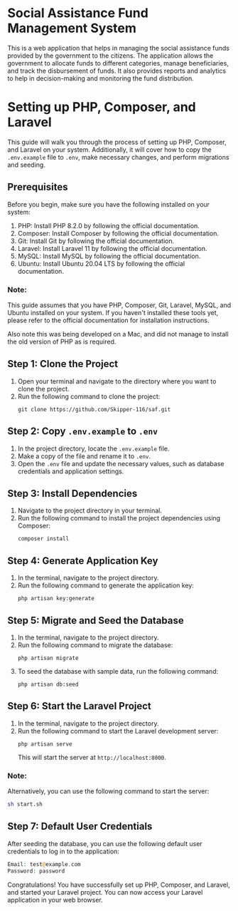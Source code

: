 # Social Assistance Fund Management System
This is a web application that helps in managing the social assistance funds provided by the government to the citizens. The application allows the government to allocate funds to different categories, manage beneficiaries, and track the disbursement of funds. It also provides reports and analytics to help in decision-making and monitoring the fund distribution.

# Setting up PHP, Composer, and Laravel

This guide will walk you through the process of setting up PHP, Composer, and Laravel on your system. Additionally, it will cover how to copy the `.env.example` file to `.env`, make necessary changes, and perform migrations and seeding. 

## Prerequisites
Before you begin, make sure you have the following installed on your system:

1. PHP: Install PHP 8.2.0 by following the official documentation.
2. Composer: Install Composer by following the official documentation.
3. Git: Install Git by following the official documentation.
4. Laravel: Install Laravel 11 by following the official documentation.
5. MySQL: Install MySQL by following the official documentation.
6. Ubuntu: Install Ubuntu 20.04 LTS by following the official documentation.


### Note:
This guide assumes that you have PHP, Composer, Git, Laravel, MySQL, and Ubuntu installed on your system. If you haven't installed these tools yet, please refer to the official documentation for installation instructions.

Also note this was being developed on a Mac, and did not manage to install the old version of PHP as is required.

## Step 1: Clone the Project
1. Open your terminal and navigate to the directory where you want to clone the project.
2. Run the following command to clone the project:
    ```
    git clone https://github.com/Skipper-116/saf.git
    ```

## Step 2: Copy `.env.example` to `.env`
1. In the project directory, locate the `.env.example` file.
2. Make a copy of the file and rename it to `.env`.
3. Open the `.env` file and update the necessary values, such as database credentials and application settings.

## Step 3: Install Dependencies
1. Navigate to the project directory in your terminal.
2. Run the following command to install the project dependencies using Composer:
    ```
    composer install
    ```

## Step 4: Generate Application Key
1. In the terminal, navigate to the project directory.
2. Run the following command to generate the application key:
    ```
    php artisan key:generate
    ```

## Step 5: Migrate and Seed the Database
1. In the terminal, navigate to the project directory.
2. Run the following command to migrate the database:
    ```
    php artisan migrate
    ```
3. To seed the database with sample data, run the following command:
    ```
    php artisan db:seed
    ```

## Step 6: Start the Laravel Project
1. In the terminal, navigate to the project directory.
2. Run the following command to start the Laravel development server:
    ```
    php artisan serve
    ```
    This will start the server at `http://localhost:8000`.

### Note:
Alternatively, you can use the following command to start the server:
```bash
sh start.sh
```

## Step 7: Default User Credentials
After seeding the database, you can use the following default user credentials to log in to the application:
```php
Email: test@example.com
Password: password
```

Congratulations! You have successfully set up PHP, Composer, and Laravel, and started your Laravel project. You can now access your Laravel application in your web browser.
